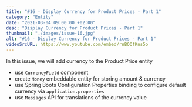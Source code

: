 ```yaml
---
title: "#16 - Display Currency for Product Prices - Part 1"
category: "Entity"
date: "2021-03-04 09:00:00 +02:00"
desc: "Display Currency for Product Prices - Part 1"
thumbnail: "./images/issue-16.jpg"
alt: "#16 - Display Currency for Product Prices - Part 1"
videoSrcURL: https://www.youtube.com/embed/rnBOOfKns5o
---
```


In this issue, we will add currency to the Product Price entity

* use `CurrencyField` component
* create `Money` embeddable entity for storing amount & currency
* use Spring Boots Configuration Properties binding to configure default currency via `application.properties`
* use `Messages` API for translations of the currency value